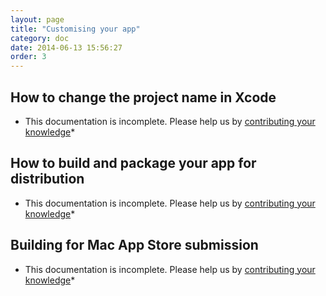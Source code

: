 ```yaml
---
layout: page
title: "Customising your app"
category: doc
date: 2014-06-13 15:56:27
order: 3
---
```



## How to change the project name in Xcode

* This documentation is incomplete. Please help us by [contributing your knowledge](http://docs.macgap.com/doc/contributing.html)*

## How to build and package your app for distribution

* This documentation is incomplete. Please help us by [contributing your knowledge](http://docs.macgap.com/doc/contributing.html)*

## Building for Mac App Store submission

* This documentation is incomplete. Please help us by [contributing your knowledge](http://docs.macgap.com/doc/contributing.html)*
